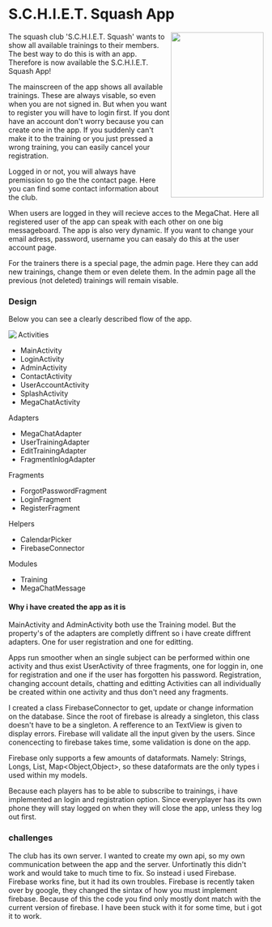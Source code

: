 # S.C.H.I.E.T. Squash App
<img src="https://github.com/stephankok/progproject/blob/master/doc/final%20images/main.png" align="right" height="326" width="183" >

The squash club 'S.C.H.I.E.T. Squash' wants to show all available trainings to their members. The best way to do this is with an app. Therefore is now available the S.C.H.I.E.T. Squash App!

The mainscreen of the app shows all available trainings. These are always visable, so even when you are not signed in. But when you want to register you will have to login first. If you dont have an account don't worry because you can create one in the app. If you suddenly can't make it to the training or you just pressed a wrong training, you can easily cancel your registration.

Logged in or not, you will always have premission to go the the contact page. Here you can find some contact information about the club.

When users are logged in they will recieve acces to the MegaChat. Here all registered user of the app can speak with each other on one big messageboard. The app is also very dynamic. If you want to change your email adress, password, username you can easaly do this at the user account page.

For the trainers there is a special page, the admin page. Here they can add new trainings, change them or even delete them. In the admin page all the previous (not deleted) trainings will remain visable.

### Design
Below you can see a clearly described flow of the app.

<img src="https://github.com/stephankok/progproject/blob/master/doc/final%20images/flow_chart.png" align="left" >

Activities
- MainActivity
- LoginActivity
- AdminActivity
- ContactActivity
- UserAccountActivity
- SplashActivity
- MegaChatActivity

Adapters
- MegaChatAdapter
- UserTrainingAdapter
- EditTrainingAdapter
- FragmentInlogAdapter

Fragments
- ForgotPasswordFragment
- LoginFragment
- RegisterFragment

Helpers
- CalendarPicker
- FirebaseConnector

Modules
- Training
- MegaChatMessage

#### Why i have created the app as it is
MainActivity and AdminActivity both use the Training model. But the property's of the adapters are completly diffrent so i have create diffrent adapters. One for user registration and one for editting.

Apps run smoother when an single subject can be performed within one activity and thus exist UserActivity of three fragments, one for loggin in, one for registration and one if the user has forgotten his password. Registration, changing account details, chatting and editting Activities can all individually be created within one activity and  thus don't need any fragments.

I created a class FirebaseConnector to get, update or change information on the database. Since the root of firebase is already a singleton, this class doesn't have to be a singleton. A refference to an TextView is given to display errors. Firebase will validate all the input given by the users. Since conencecting to firebase takes time, some validation is done on the app.

Firebase only supports a few amounts of dataformats. Namely: Strings, Longs, List<Object>, Map<Object,Object>, so these dataformats are the only types i used within my models.

Because each players has to be able to subscribe to trainings, i have implemented an login and registration option. Since everyplayer has its own phone they will stay logged on when they will close the app, unless they log out first.

### challenges
The club has its own server. I wanted to create my own api, so my own communication between the app and the server. Unfortinatly this didn't work and would take to much time to fix. So instead i used Firebase. Firebase works fine, but it had its own troubles. Firebase is recently taken over by google, they changed the sintax of how you must implement firebase. Because of this the code you find only mostly dont match with the current version of firebase. I have been stuck with it for some time, but i got it to work.
